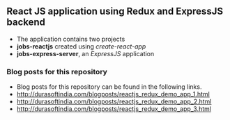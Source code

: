 ## React JS application using Redux and ExpressJS backend

* The application contains two projects
* **jobs-reactjs** created using *create-react-app*
* **jobs-express-server**, an *ExpressJS* application

### Blog posts for this repository 
* Blog posts for this repository can be found in the following links.
* http://durasoftindia.com/blogposts/reactjs_redux_demo_app_1.html
* http://durasoftindia.com/blogposts/reactjs_redux_demo_app_2.html
* http://durasoftindia.com/blogposts/reactjs_redux_demo_app_3.html
